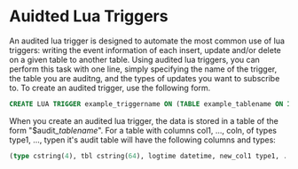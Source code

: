 # Auidted Lua Triggers

An audited lua trigger is designed to automate the most common use of lua triggers: writing the event information of each insert, update and/or delete on a given table to another table. Using audited lua triggers, you can perform this task with one line, simply specifying the name of the trigger, the table you are auditng, and the types of updates you want to subscribe to. To create an audited trigger, use the following form.

```sql
CREATE LUA TRIGGER example_triggername ON (TABLE example_tablename ON INSERT AND UPDATE AND DELETE) AUDITED
```

When you create an audited lua trigger, the data is stored in a table of the form "$audit_*tablename*". For a table with columns col1, ..., coln, of types type1, ..., typen it's audit table will have the following columns and types:
```sql
(type cstring(4), tbl cstring(64), logtime datetime, new_col1 type1, ..., new_coln typen, old_col1 type1, ..., old_coln typen)
```
